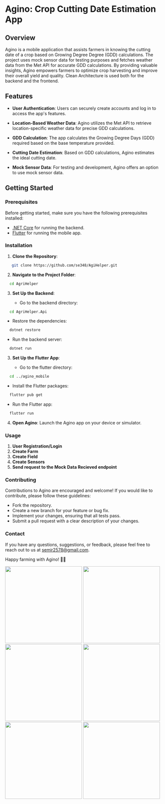 # Agino: Crop Cutting Date Estimation App

## Overview

Agino is a mobile application that assists farmers in knowing the cutting date of a crop based on Growing Degree Degree (GDD) calculations. The project uses mock sensor data for testing purposes and fetches weather data from the Met API for accurate GDD calculations. By providing valuable insights, Agino empowers farmers to optimize crop harvesting and improve their overall yield and quality. Clean Architecture is used both for the backend and the frontend.

## Features

- **User Authentication**: Users can securely create accounts and log in to access the app's features.

- **Location-Based Weather Data**: Agino utilizes the Met API to retrieve location-specific weather data for precise GDD calculations.

- **GDD Calculation**: The app calculates the Growing Degree Days (GDD) required based on the base temperature provided.

- **Cutting Date Estimation**: Based on GDD calculations, Agino estimates the ideal cutting date.

- **Mock Sensor Data**: For testing and development, Agino offers an option to use mock sensor data.

## Getting Started

### Prerequisites

Before getting started, make sure you have the following prerequisites installed:

- [.NET Core](https://dotnet.microsoft.com/download) for running the backend.
- [Flutter](https://flutter.dev/docs/get-started/install) for running the mobile app.

### Installation

1. **Clone the Repository**:

  ```bash
     git clone https://github.com/se348/AgiHelper.git
  ```

2. **Navigate to the Project Folder**:

  ```bash
    cd AgriHelper
  ```
3. **Set Up the Backend**:

   - Go to the backend directory:

  ```bash
    cd AgriHelper.Api
  ```
   - Restore the dependencies:

  ```bash
    dotnet restore
  ```
   - Run the backend server:

  ```bash
    dotnet run
  ```
3. **Set Up the Flutter App**:

   - Go to the flutter directory:

  ```bash
    cd ../agino_mobile
  ```
   - Install the Flutter packages:

  ```bash
    flutter pub get
  ```
   - Run the Flutter app:

  ```bash
    flutter run
  ```
4. **Open Agino**:
  Launch the Agino app on your device or simulator.

### Usage
1. **User Registration/Login**
2. **Create Farm**
3. **Create Field**
4. **Create Sensors**
5. **Send request to the Mock Data Recieved endpoint**


### Contributing
Contributions to Agino are encouraged and welcome! If you would like to contribute, please follow these guidelines:

  - Fork the repository.
  - Create a new branch for your feature or bug fix.
  - Implement your changes, ensuring that all tests pass.
  - Submit a pull request with a clear description of your changes.


### Contact
If you have any questions, suggestions, or feedback, please feel free to reach out to us at semir2578@gmail.com.

Happy farming with Agino! 🌱🚜
<div>
  <img src="https://github.com/se348/AgriHelper/assets/66954610/5c76c153-ac42-4c3e-9c3d-dbb2312416f7" width=250>
  <img src="https://github.com/se348/AgriHelper/assets/66954610/772e6b48-53f1-4f2d-9a0c-01967dd161c3" width=250>  
</div>
<div>
  <img src="https://github.com/se348/AgriHelper/assets/66954610/2fda469f-6f81-4bff-bba2-229a248461c3" width=250>
  <img src="https://github.com/se348/AgriHelper/assets/66954610/bb7179cd-b190-4e4d-a4ae-6caa437ccb97" width=250>
</div>
<div>
  <img src="https://github.com/se348/AgriHelper/assets/66954610/56d48387-435f-46ba-bac8-e310196f3d0d" width=250>
  <img src="https://github.com/se348/AgriHelper/assets/66954610/141e7c48-424b-48fd-b705-6651c1b53c37" width=250>
</div>
